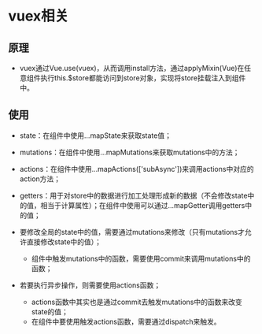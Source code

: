 # vuex相关

## 原理 
+ vuex通过Vue.use(vuex)，从而调用install方法，通过applyMixin(Vue)在任意组件执行this.$store都能访问到store对象，实现将store挂载注入到组件中。
## 使用
+ state：在组件中使用...mapState来获取state值；
+ mutations：在组件中使用...mapMutations来获取mutations中的方法；
+ actions：在组件中使用...mapActions(['subAsync'])来调用actions中对应的action方法；
+ getters：用于对store中的数据进行加工处理形成新的数据（不会修改state中的值，相当于计算属性）；在组件中使用可以通过...mapGetter调用getters中的值；

+ 要修改全局的state中的值，需要通过mutations来修改（只有mutations才允许直接修改state中的值）；
  - 组件中触发mutations中的函数，需要使用commit来调用mutations中的函数；
+ 若要执行异步操作，则需要使用actions函数；
  - actions函数中其实也是通过commit去触发mutations中的函数来改变state的值；
  - 在组件中要使用触发actions函数，需要通过dispatch来触发。